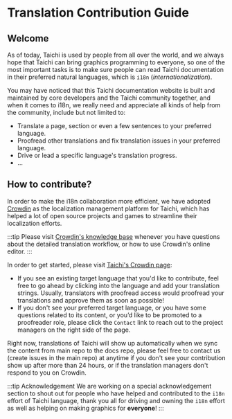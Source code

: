 # Translation Contribution Guide

## Welcome

As of today, Taichi is used by people from all over the world, and we always hope that
Taichi can bring graphics programming to everyone, so one of the most important tasks is
to make sure people can read Taichi documentation in their preferred natural languages,
which is `i18n` (_internationalization_).

You may have noticed that this Taichi documentation website is built and maintained by
core developers and the Taichi community together, and when it comes to i18n, we really
need and appreciate all kinds of help from the community, include but not limited to:

- Translate a page, section or even a few sentences to your preferred language.
- Proofread other translations and fix translation issues in your preferred language.
- Drive or lead a specific language's translation progress.
- ...

## How to contribute?

In order to make the i18n collaboration more efficient, we have adopted [Crowdin](https://translate.taichi.graphics/)
as the localization management platform for Taichi, which has helped a lot of open source
projects and games to streamline their localization efforts.

:::tip
Please visit [Crowdin's knowledge base](https://support.crowdin.com/joining-translation-project/#starting-translation) whenever you have questions about the detailed translation workflow, or
how to use Crowdin's online editor.
:::

In order to get started, please visit [Taichi's Crowdin page](https://translate.taichi.graphics/):

- If you see an existing target language that you'd like to contribute, feel free to go
ahead by clicking into the language and add your translation strings. Usually, translators
with proofread access would proofread your translations and approve them as soon as possible!
- If you don't see your preferred target language, or you have some questions related to its content, or you’d like to be promoted to a proofreader role, please click the `Contact` link to reach out
to the project managers on the right side of the page.

Right now, translations of Taichi will show up automatically when we sync the content from
main repo to the docs repo, please feel free to contact us (create issues in the main repo)
at anytime if you don't see your contribution show up after more than 24 hours, or if the 
translation managers don't respond to you on Crowdin.

:::tip Acknowledgement
We are working on a special acknowledgement section to shout out for people who have helped
and contributed to the `i18n` effort of Taichi language, thank you all for driving and owning
the `i18n` effort as well as helping on making graphics for **everyone**!
:::
